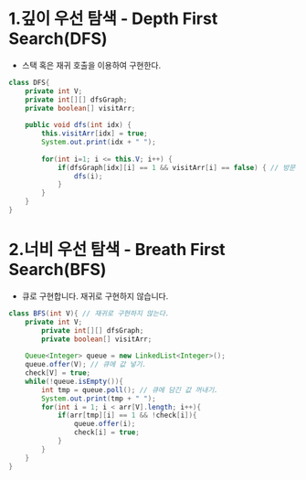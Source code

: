 1.깊이 우선 탐색 - Depth First Search(DFS)
======================================
* 스택 혹은 재귀 호출을 이용하여 구현한다.
```java
class DFS{
    private int V;
    private int[][] dfsGraph;
    private boolean[] visitArr;
    
    public void dfs(int idx) {
        this.visitArr[idx] = true;
        System.out.print(idx + " "); 
        
        for(int i=1; i <= this.V; i++) {
            if(dfsGraph[idx][i] == 1 && visitArr[i] == false) { // 방문하지 않았으며, 정점이 연결되어 있는 경우.
                dfs(i);
            }
        }
    }
}
```
2.너비 우선 탐색 - Breath First Search(BFS)
======================================
* 큐로 구현합니다. 재귀로 구현하지 않습니다.
```java
class BFS(int V){ // 재귀로 구현하지 않는다.
	private int V;
    	private int[][] dfsGraph;
    	private boolean[] visitArr;
	
	Queue<Integer> queue = new LinkedList<Integer>();
	queue.offer(V); // 큐에 값 넣기.
	check[V] = true;
	while(!queue.isEmpty()){
		int tmp = queue.poll(); // 큐에 담긴 값 꺼내기.
		System.out.print(tmp + " ");
		for(int i = 1; i < arr[V].length; i++){
			if(arr[tmp][i] == 1 && !check[i]){
				queue.offer(i);
				check[i] = true;
			}
		}
	}
}
```
